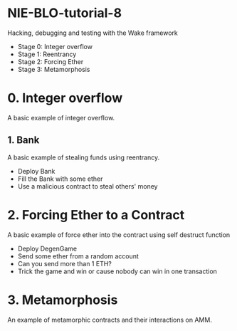 # NIE-BLO-tutorial-8
Hacking, debugging and testing with the Wake framework

* Stage 0: Integer overflow
* Stage 1: Reentrancy
* Stage 2: Forcing Ether
* Stage 3: Metamorphosis

# 0. Integer overflow
A basic example of integer overflow.

## 1. Bank
A basic example of stealing funds using reentrancy.

* Deploy Bank
* Fill the Bank with some ether
* Use a malicious contract to steal others' money

# 2. Forcing Ether to a Contract
A basic example of force ether into the contract using self destruct function

* Deploy DegenGame
* Send some ether from a random account
* Can you send more than 1 ETH?
* Trick the game and win or cause nobody can win in one transaction

# 3. Metamorphosis
An example of metamorphic contracts and their interactions on AMM.
